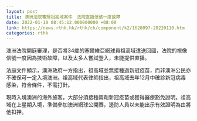 ```yaml
---
layout: post
title: 澳洲法院審理祖高域案件　法院直播信號一度故障
date: 2022-01-10 08:45:12.000000000 +08:00
link: https://news.rthk.hk/rthk/ch/component/k2/1628097-20220110.htm
categories: rthk
---
```


澳洲法院開庭審理，是否將34歲的塞爾維亞網球員祖高域遣送回國，法院的視像信號一度因為技術故障，以及太多人嘗試登入，未能提供直播。

法庭文件顯示，澳洲政府一方指出，祖高域並無接種過新冠疫苗，而非澳洲公民亦不確保可一定入境澳洲。祖高域代表律師指出，祖高域去年12月中確診新冠病毒感染，符合條件，不需打針。

現時入境澳洲的海外旅客，大部分須接種兩劑新冠疫苗或獲得醫療豁免證明。祖高域在上星期入境，準備參加澳洲網球公開賽，邊防人員以未能出示有效證明為由將他扣押。

